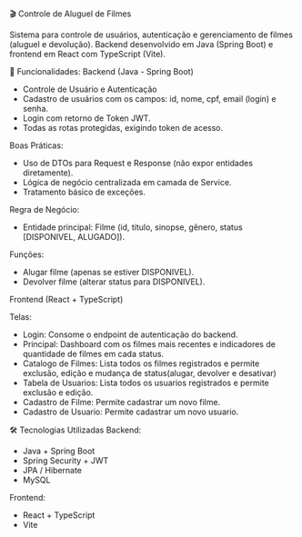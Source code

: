 🎬 Controle de Aluguel de Filmes

Sistema para controle de usuários, autenticação e gerenciamento de filmes (aluguel e devolução).
Backend desenvolvido em Java (Spring Boot) e frontend em React com TypeScript (Vite).

🚀 Funcionalidades:
Backend (Java - Spring Boot)
- Controle de Usuário e Autenticação
- Cadastro de usuários com os campos: id, nome, cpf, email (login) e senha.
- Login com retorno de Token JWT.
- Todas as rotas protegidas, exigindo token de acesso.

Boas Práticas:
- Uso de DTOs para Request e Response (não expor entidades diretamente).
- Lógica de negócio centralizada em camada de Service.
- Tratamento básico de exceções.

Regra de Negócio:
- Entidade principal: Filme (id, título, sinopse, gênero, status [DISPONIVEL, ALUGADO]).

Funções:
- Alugar filme (apenas se estiver DISPONIVEL).
- Devolver filme (alterar status para DISPONIVEL).

Frontend (React + TypeScript)

Telas:
- Login: Consome o endpoint de autenticação do backend.
- Principal: Dashboard com os filmes mais recentes e indicadores de quantidade de filmes em cada status.
- Catalogo de Filmes: Lista todos os filmes registrados e permite exclusão, edição e mudança de status(alugar, devolver e desativar)
- Tabela de Usuarios: Lista todos os usuarios registrados e permite exclusão e edição.
- Cadastro de Filme: Permite cadastrar um novo filme.
- Cadastro de Usuario: Permite cadastrar um novo usuario.

🛠️ Tecnologias Utilizadas
Backend:
- Java + Spring Boot
- Spring Security + JWT
- JPA / Hibernate
- MySQL

Frontend:
- React + TypeScript
- Vite
